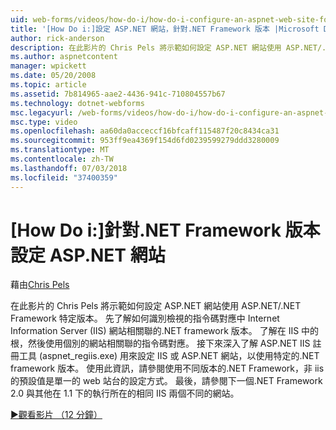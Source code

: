 ```yaml
---
uid: web-forms/videos/how-do-i/how-do-i-configure-an-aspnet-web-site-for-a-net-framework-version
title: '[How Do i:]設定 ASP.NET 網站，針對.NET Framework 版本 |Microsoft Docs'
author: rick-anderson
description: 在此影片的 Chris Pels 將示範如何設定 ASP.NET 網站使用 ASP.NET/.NET Framework 特定版本。 先了解如何識別哪些 v...
ms.author: aspnetcontent
manager: wpickett
ms.date: 05/20/2008
ms.topic: article
ms.assetid: 7b814965-aae2-4436-941c-710804557b67
ms.technology: dotnet-webforms
msc.legacyurl: /web-forms/videos/how-do-i/how-do-i-configure-an-aspnet-web-site-for-a-net-framework-version
msc.type: video
ms.openlocfilehash: aa60da0acceccf16bfcaff115487f20c8434ca31
ms.sourcegitcommit: 953ff9ea4369f154d6fd0239599279ddd3280009
ms.translationtype: MT
ms.contentlocale: zh-TW
ms.lasthandoff: 07/03/2018
ms.locfileid: "37400359"
---
```

<a name="how-do-i-configure-an-aspnet-web-site-for-a-net-framework-version"></a>[How Do i:]針對.NET Framework 版本設定 ASP.NET 網站
====================
藉由[Chris Pels](https://twitter.com/chrispels)

在此影片的 Chris Pels 將示範如何設定 ASP.NET 網站使用 ASP.NET/.NET Framework 特定版本。 先了解如何識別檢視的指令碼對應中 Internet Information Server (IIS) 網站相關聯的.NET framework 版本。 了解在 IIS 中的根，然後使用個別的網站相關聯的指令碼對應。 接下來深入了解 ASP.NET IIS 註冊工具 (aspnet\_regiis.exe) 用來設定 IIS 或 ASP.NET 網站，以使用特定的.NET framework 版本。 使用此資訊，請參閱使用不同版本的.NET Framework，非 iis 的預設值是單一的 web 站台的設定方式。 最後，請參閱下一個.NET Framework 2.0 與其他在 1.1 下的執行所在的相同 IIS 兩個不同的網站。

[&#9654;觀看影片 （12 分鐘）](https://channel9.msdn.com/Blogs/ASP-NET-Site-Videos/how-do-i-configure-an-aspnet-web-site-for-a-net-framework-version)
